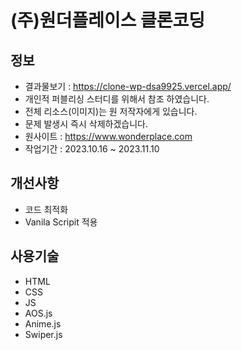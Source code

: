 # (주)원더플레이스 클론코딩

## 정보

- 결과물보기 : https://clone-wp-dsa9925.vercel.app/
- 개인적 퍼블리싱 스터디를 위해서 참조 하였습니다.
- 전체 리소스(이미지)는 원 저작자에게 있습니다.
- 문제 발생시 즉시 삭제하겠습니다.
- 원사이트 : https://www.wonderplace.com
- 작업기간 : 2023.10.16 ~ 2023.11.10

## 개선사항

- 코드 최적화
- Vanila Scripit 적용

## 사용기술

- HTML
- CSS
- JS
- AOS.js
- Anime.js
- Swiper.js
